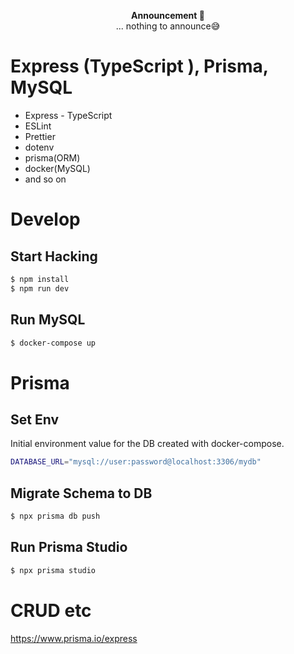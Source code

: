 <p align="center">
<strong>Announcement 📣</strong><br/>... nothing to announce😅<br/>
</p>

# Express (TypeScript ), Prisma, MySQL

- Express - TypeScript
- ESLint
- Prettier
- dotenv
- prisma(ORM)
- docker(MySQL)
- and so on

# Develop

## Start Hacking

```bash
$ npm install
$ npm run dev
```

## Run MySQL

```bash
$ docker-compose up
```

# Prisma

## Set Env

Initial environment value for the DB created with docker-compose.

```bash
DATABASE_URL="mysql://user:password@localhost:3306/mydb"
```

## Migrate Schema to DB

```bash
$ npx prisma db push
```

## Run Prisma Studio

```bash
$ npx prisma studio
```

# CRUD etc

https://www.prisma.io/express
